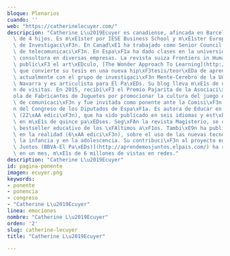 ```yaml
---
bloque: Plenarios
cuando: ''
web: "https://catherinelecuyer.com/"
descripcion: "Catherine L\u2019Ecuyer es canadiense, afincada en Barcelona y madre\
  \ de 4 hijos. Es m\xE1ster por IESE Business School y m\xE1ster Europeo Oficial\
  \ de Investigaci\xF3n. En Canad\xE1 ha trabajado como Senior Council en una empresa\
  \ de telecomunicaci\xF3n. En Espa\xF1a ha dado clases en la universidad y ha sido\
  \ consultora en diversas empresas. La revista suiza Frontiers in Human Neuroscience\
  \ public\xF3 el art\xEDculo, [The Wonder Approach To Learning](http://journal.frontiersin.org/Journal/10.3389/fnhum.2014.00764/full),\
  \ que convierte su tesis en una nueva hip\xF3tesis/teor\xEDa de aprendizaje. Colabora\
  \ actualmente con el grupo de investigaci\xF3n Mente-Cerebro de la Universidad de\
  \ Navarra y es articulista para El Pa\xEDs. Su blog lleva m\xE1s de un mill\xF3\
  n de visitas. En 2015, recibi\xF3 el Premio Pajarita de la Asociaci\xF3n Espa\xF1\
  ola de Fabricantes de Juguetes por promocionar la cultura del juego en los medios\
  \ de comunicaci\xF3n y fue invitada como ponente ante la Comisi\xF3n de Educaci\xF3\
  n del Congreso de los Diputados de Espa\xF1a. Es autora de Educar en el asombro\
  \ (22\xAA edici\xF3n), que ha sido publicado en seis idiomas y est\xE1 disponible\
  \ en m\xE1s de quince pa\xEDses. Seg\xFAn la revista Magisterio, se considera el\
  \ bestseller educativo de los \xFAltimos a\xF1os. Tambi\xE9n ha publicado Educar\
  \ en la realidad (6\xAA edici\xF3n), sobre el uso de las nuevas tecnolog\xEDas en\
  \ la infancia y en la adolescencia. Su contribuci\xF3n al proyecto educativo [Aprendemos\
  \ Juntos (BBVA-El Pa\xEDs)](http://aprendemosjuntos.elpais.com/) ha recibido, solo\
  \ en un mes, m\xE1s de 6 millones de vistas en redes."
description: "Catherine L\u2019Ecuyer"
id: pagina-ponente
imagen: ecuyer.png
keywords:
- ponente
- ponencia
- congreso
- "Catherine L\u2019Ecuyer"
linea: emociones
nombre: "Catherine L\u2019Ecuyer"
orden: '2'
slug: catherine-lecuyer
title: "Catherine L\u2019Ecuyer"

---
```

